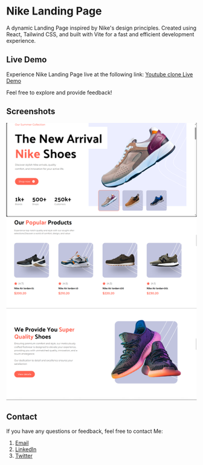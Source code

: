 # Nike Landing Page

A dynamic Landing Page inspired by Nike's design principles. Created using React, Tailwind CSS, and built with Vite for a fast and efficient development experience.

## Live Demo

Experience Nike Landing Page live at the following link: [Youtube clone Live Demo](https://nikelanding-page.vercel.app/)

Feel free to explore and provide feedback!


## Screenshots

![Screenshot 1](/screenshots/Img1.png)
![Screenshot 2](/screenshots/Img2.png)
![Screenshot 3](/screenshots/Img3.png)



## Contact

If you have any questions or feedback, feel free to contact Me:

1. [Email](sp.webdev2024@gmai.com)
2. [LinkedIn](https://www.linkedin.com/in/sarhan-patel-20241c)
3. [Twitter](https://twitter.com/SarhanWebDev)
